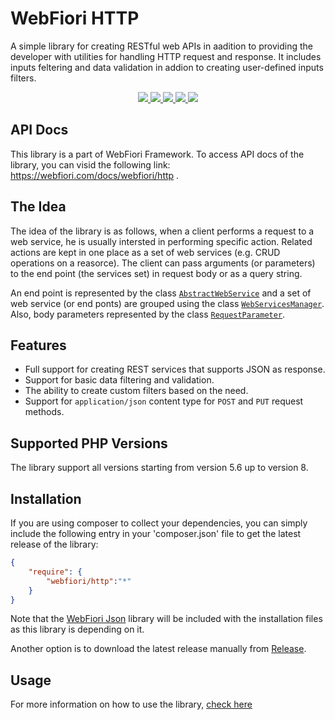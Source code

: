 # WebFiori HTTP
A simple library for creating RESTful web APIs in aadition to providing the developer with utilities for handling HTTP request and response. 
It includes inputs feltering and data validation in addion to creating user-defined inputs filters.

<p align="center">
  <a href="https://github.com/WebFiori/http/actions">
    <img src="https://github.com/WebFiori/http/workflows/Build%20PHP%207,8/badge.svg?branch=master">
  </a>
  <a href="https://codecov.io/gh/WebFiori/http">
    <img src="https://codecov.io/gh/WebFiori/http/branch/master/graph/badge.svg" />
  </a>
  <a href="https://sonarcloud.io/dashboard?id=WebFiori_http">
      <img src="https://sonarcloud.io/api/project_badges/measure?project=WebFiori_http&metric=alert_status" />
  </a>
  <a href="https://github.com/WebFiori/restEasy/releases">
      <img src="https://img.shields.io/github/release/WebFiori/http.svg?label=latest" />
  </a>
  <a href="https://packagist.org/packages/webfiori/http">
      <img src="https://img.shields.io/packagist/dt/webfiori/http?color=light-green">
  </a>
</p>

## API Docs
This library is a part of <a>WebFiori Framework</a>. To access API docs of the library, you can visid the following link: https://webfiori.com/docs/webfiori/http .

## The Idea
The idea of the library is as follows, when a client performs a request to a web service, he is usually intersted in performing specific action. Related actions are kept in one place as a set of web services (e.g. CRUD operations on a reasorce). The client can pass arguments (or parameters) to the end point (the services set) in request body or as a query string.

An end point is represented by the class [`AbstractWebService`](https://webfiori.com/docs/webfiori/http/AbstractWebService) and a set of web service (or end ponts) are grouped using the class [`WebServicesManager`](https://webfiori.com/docs/webfiori/http/WebServicesManager). Also, body parameters represented by the class [`RequestParameter`](https://webfiori.com/docs/webfiori/http/RequestParameter).

## Features
* Full support for creating REST services that supports JSON as response.
* Support for basic data filtering and validation.
* The ability to create custom filters based on the need.
* Support for `application/json` content type for `POST` and `PUT` request methods.

## Supported PHP Versions
The library support all versions starting from version 5.6 up to version 8.

## Installation
If you are using composer to collect your dependencies, you can simply include the following entry in your 'composer.json' file to get the latest release of the library:

``` json
{
    "require": {
        "webfiori/http":"*"
    }
}
```
Note that the <a href="https://github.com/WebFiori/json">WebFiori Json</a> library will be included with the installation files as this library is depending on it. 

Another option is to download the latest release manually from <a href="https://github.com/WebFiori/http/releases">Release</a>.

## Usage
For more information on how to use the library, [check here](https://github.com/WebFiori/wf-docs/blob/master/web-services.md)
